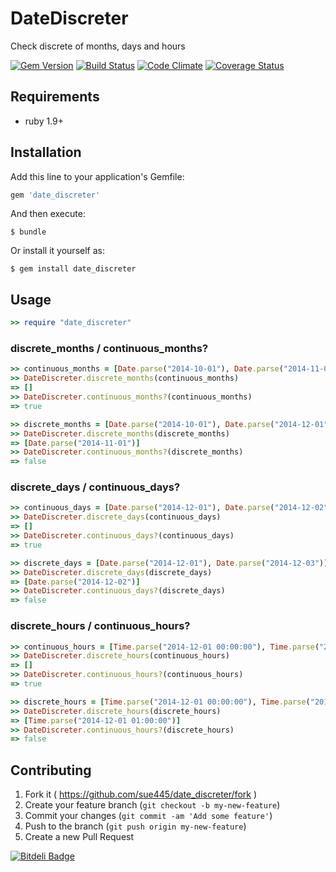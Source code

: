 # DateDiscreter

Check discrete of months, days and hours

[![Gem Version](https://badge.fury.io/rb/date_discreter.svg)](http://badge.fury.io/rb/date_discreter)
[![Build Status](https://github.com/sue445/date_discreter/workflows/test/badge.svg?branch=master)](https://github.com/sue445/date_discreter/actions?query=workflow%3Atest)
[![Code Climate](https://codeclimate.com/github/sue445/date_discreter/badges/gpa.svg)](https://codeclimate.com/github/sue445/date_discreter)
[![Coverage Status](https://img.shields.io/coveralls/sue445/date_discreter.svg)](https://coveralls.io/r/sue445/date_discreter)

## Requirements

* ruby 1.9+

## Installation

Add this line to your application's Gemfile:

```ruby
gem 'date_discreter'
```

And then execute:

    $ bundle

Or install it yourself as:

    $ gem install date_discreter

## Usage
```ruby
>> require "date_discreter"
```

### discrete_months / continuous_months?
```ruby
>> continuous_months = [Date.parse("2014-10-01"), Date.parse("2014-11-01"), Date.parse("2014-12-01")]
>> DateDiscreter.discrete_months(continuous_months)
=> []
>> DateDiscreter.continuous_months?(continuous_months)
=> true

>> discrete_months = [Date.parse("2014-10-01"), Date.parse("2014-12-01")]
>> DateDiscreter.discrete_months(discrete_months)
=> [Date.parse("2014-11-01")]
>> DateDiscreter.continuous_months?(discrete_months)
=> false
```

### discrete_days / continuous_days?
```ruby
>> continuous_days = [Date.parse("2014-12-01"), Date.parse("2014-12-02"), Date.parse("2014-12-03")]
>> DateDiscreter.discrete_days(continuous_days)
=> []
>> DateDiscreter.continuous_days?(continuous_days)
=> true

>> discrete_days = [Date.parse("2014-12-01"), Date.parse("2014-12-03")]
>> DateDiscreter.discrete_days(discrete_days)
=> [Date.parse("2014-12-02")]
>> DateDiscreter.continuous_days?(discrete_days)
=> false
```

### discrete_hours / continuous_hours?
```ruby
>> continuous_hours = [Time.parse("2014-12-01 00:00:00"), Time.parse("2014-12-01 01:00:00"), Time.parse("2014-12-01 02:00:00")]
>> DateDiscreter.discrete_hours(continuous_hours)
=> []
>> DateDiscreter.continuous_hours?(continuous_hours)
=> true

>> discrete_hours = [Time.parse("2014-12-01 00:00:00"), Time.parse("2014-12-01 02:00:00")]
>> DateDiscreter.discrete_hours(discrete_hours)
=> [Time.parse("2014-12-01 01:00:00")]
>> DateDiscreter.continuous_hours?(discrete_hours)
=> false
```

## Contributing

1. Fork it ( https://github.com/sue445/date_discreter/fork )
2. Create your feature branch (`git checkout -b my-new-feature`)
3. Commit your changes (`git commit -am 'Add some feature'`)
4. Push to the branch (`git push origin my-new-feature`)
5. Create a new Pull Request


[![Bitdeli Badge](https://d2weczhvl823v0.cloudfront.net/sue445/date_discreter/trend.png)](https://bitdeli.com/free "Bitdeli Badge")

